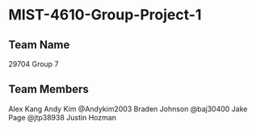 # MIST-4610-Group-Project-1
## Team Name
29704 Group 7
## Team Members
Alex Kang 
Andy Kim @Andykim2003
Braden Johnson @baj30400
Jake Page @jtp38938
Justin Hozman

